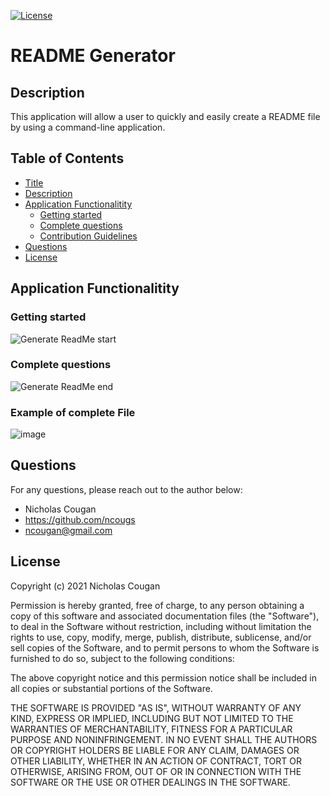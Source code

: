 [![License](https://img.shields.io/badge/License-MIT-yellow.svg)](https://opensource.org/licenses/MIT)

# README Generator
  
## Description
  
This application will allow a user to quickly and easily create a README file by using a command-line application.
## Table of Contents

- [Title](#readme-generator)
- [Description](#description)
- [Application Functionalitity](#application-functionalitity)
  * [Getting started](#getting-started)
  * [Complete questions](#complete-questions)
  * [Contribution Guidelines](#example-of-complete-file)
- [Questions](#questions)
- [License](#license)

## Application Functionalitity

### Getting started
![Generate ReadMe start](https://user-images.githubusercontent.com/84214872/126891293-419119a1-bc11-4631-b05b-e1b0af5da65f.gif)

### Complete questions
![Generate ReadMe end](https://user-images.githubusercontent.com/84214872/126891302-56bb4cc0-808d-4cfd-82b9-84933107b088.gif)

### Example of complete File
![image](https://user-images.githubusercontent.com/84214872/126891353-21d03809-5295-4340-b0fb-da7057d00b51.png)

## Questions

For any questions, please reach out to the author below: 

* Nicholas Cougan
* https://github.com/ncougs
* ncougan@gmail.com

## License

Copyright (c) 2021 Nicholas Cougan

Permission is hereby granted, free of charge, to any person obtaining a copy
of this software and associated documentation files (the "Software"), to deal
in the Software without restriction, including without limitation the rights
to use, copy, modify, merge, publish, distribute, sublicense, and/or sell
copies of the Software, and to permit persons to whom the Software is
furnished to do so, subject to the following conditions:

The above copyright notice and this permission notice shall be included in all
copies or substantial portions of the Software.

THE SOFTWARE IS PROVIDED "AS IS", WITHOUT WARRANTY OF ANY KIND, EXPRESS OR
IMPLIED, INCLUDING BUT NOT LIMITED TO THE WARRANTIES OF MERCHANTABILITY,
FITNESS FOR A PARTICULAR PURPOSE AND NONINFRINGEMENT. IN NO EVENT SHALL THE
AUTHORS OR COPYRIGHT HOLDERS BE LIABLE FOR ANY CLAIM, DAMAGES OR OTHER
LIABILITY, WHETHER IN AN ACTION OF CONTRACT, TORT OR OTHERWISE, ARISING FROM,
OUT OF OR IN CONNECTION WITH THE SOFTWARE OR THE USE OR OTHER DEALINGS IN THE
SOFTWARE.
